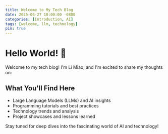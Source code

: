 ```yaml
---
title: Welcome to My Tech Blog
date: 2025-06-27 10:00:00 -0800
categories: [Introduction, AI]
tags: [welcome, llm, technology]
pin: true
---
```


# Hello World! 🚀

Welcome to my tech blog! I'm Li Miao, and I'm excited to share my thoughts on:

## What You'll Find Here
- Large Language Models (LLMs) and AI insights
- Programming tutorials and best practices
- Technology trends and analysis
- Project showcases and lessons learned

Stay tuned for deep dives into the fascinating world of AI and technology!